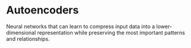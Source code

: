 # Autoencoders

Neural networks that can learn to compress input data into a lower-dimensional representation while preserving the most important patterns and relationships.
